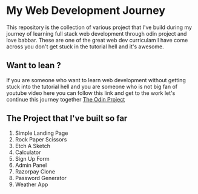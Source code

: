 # My Web Development Journey
This repository is the collection of various project that I've build during my journey of learning full stack web development through odin project and love babbar. These are one of the great web dev curriculam I have come across you don't get stuck in the tutorial hell and it's awesome.

## Want to lean ?
If you are someone who want to learn web development without getting stuck into the tutorial hell and you are someone who is not big fan of youtube video here you can follow this link and get to the work let's continue this journey together
[The Odin Project](https://www.theodinproject.com)

## The Project that I've built so far 

1. Simple Landing Page
2. Rock Paper Scissors
3. Etch A Sketch
4. Calculator
5. Sign Up Form
6. Admin Panel
7. Razorpay Clone
8. Password Generator
9. Weather App